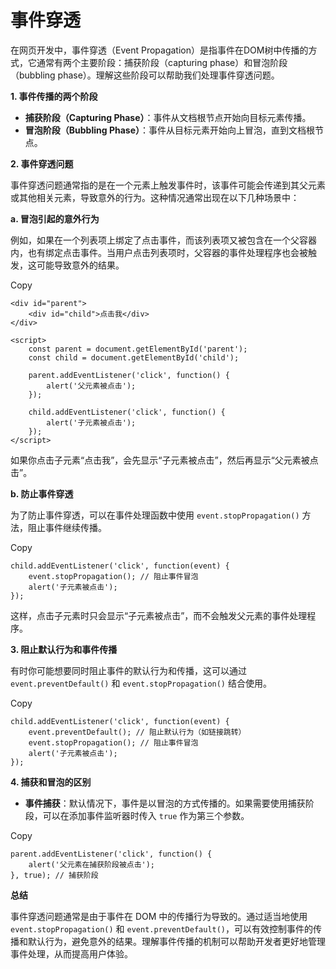 # 事件穿透

在网页开发中，事件穿透（Event Propagation）是指事件在DOM树中传播的方式，它通常有两个主要阶段：捕获阶段（capturing phase）和冒泡阶段（bubbling phase）。理解这些阶段可以帮助我们处理事件穿透问题。

**1. 事件传播的两个阶段**

* **捕获阶段（Capturing Phase）**：事件从文档根节点开始向目标元素传播。
* **冒泡阶段（Bubbling Phase）**：事件从目标元素开始向上冒泡，直到文档根节点。

**2. 事件穿透问题**

事件穿透问题通常指的是在一个元素上触发事件时，该事件可能会传递到其父元素或其他相关元素，导致意外的行为。这种情况通常出现在以下几种场景中：

**a. 冒泡引起的意外行为**

例如，如果在一个列表项上绑定了点击事件，而该列表项又被包含在一个父容器内，也有绑定点击事件。当用户点击列表项时，父容器的事件处理程序也会被触发，这可能导致意外的结果。

Copy

```
<div id="parent">
    <div id="child">点击我</div>
</div>

<script>
    const parent = document.getElementById('parent');
    const child = document.getElementById('child');

    parent.addEventListener('click', function() {
        alert('父元素被点击');
    });

    child.addEventListener('click', function() {
        alert('子元素被点击');
    });
</script>
```

如果你点击子元素“点击我”，会先显示“子元素被点击”，然后再显示“父元素被点击”。

**b. 防止事件穿透**

为了防止事件穿透，可以在事件处理函数中使用 `event.stopPropagation()` 方法，阻止事件继续传播。

Copy

```
child.addEventListener('click', function(event) {
    event.stopPropagation(); // 阻止事件冒泡
    alert('子元素被点击');
});
```

这样，点击子元素时只会显示“子元素被点击”，而不会触发父元素的事件处理程序。

**3. 阻止默认行为和事件传播**

有时你可能想要同时阻止事件的默认行为和传播，这可以通过 `event.preventDefault()` 和 `event.stopPropagation()` 结合使用。

Copy

```
child.addEventListener('click', function(event) {
    event.preventDefault(); // 阻止默认行为（如链接跳转）
    event.stopPropagation(); // 阻止事件冒泡
    alert('子元素被点击');
});
```

**4. 捕获和冒泡的区别**

* **事件捕获**：默认情况下，事件是以冒泡的方式传播的。如果需要使用捕获阶段，可以在添加事件监听器时传入 `true` 作为第三个参数。

Copy

```
parent.addEventListener('click', function() {
    alert('父元素在捕获阶段被点击');
}, true); // 捕获阶段
```

**总结**

事件穿透问题通常是由于事件在 DOM 中的传播行为导致的。通过适当地使用 `event.stopPropagation()` 和 `event.preventDefault()`，可以有效控制事件的传播和默认行为，避免意外的结果。理解事件传播的机制可以帮助开发者更好地管理事件处理，从而提高用户体验。
